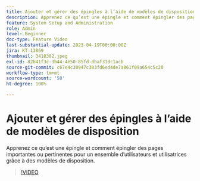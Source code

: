 ```yaml
---
title: Ajouter et gérer des épingles à l’aide de modèles de disposition
description: Apprenez ce qu’est une épingle et comment épingler des pages importantes ou pertinentes pour un ensemble d’utilisateurs et utilisatrices grâce à des modèles de disposition.
feature: System Setup and Administration
role: Admin
level: Beginner
doc-type: Feature Video
last-substantial-update: 2023-04-19T00:00:00Z
jira: KT-13069
thumbnail: 3418382.jpeg
exl-id: 82b41f3c-3b44-4e50-85fd-dbaf31dc1acb
source-git-commit: c67e4c30947c383fd6ed4de7a861f09a654c5c20
workflow-type: tm+mt
source-wordcount: '58'
ht-degree: 100%

---
```


# Ajouter et gérer des épingles à l’aide de modèles de disposition

Apprenez ce qu’est une épingle et comment épingler des pages importantes ou pertinentes pour un ensemble d’utilisateurs et utilisatrices grâce à des modèles de disposition.

>[!VIDEO](https://video.tv.adobe.com/v/3418382/?quality=12&learn=on)
